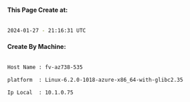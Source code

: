 
   
#### This Page Create at:

```bash

2024-01-27 - 21:16:31 UTC

```

#### Create By Machine:

```bash

Host Name : fv-az738-535

platform  : Linux-6.2.0-1018-azure-x86_64-with-glibc2.35

Ip Local  : 10.1.0.75

```

